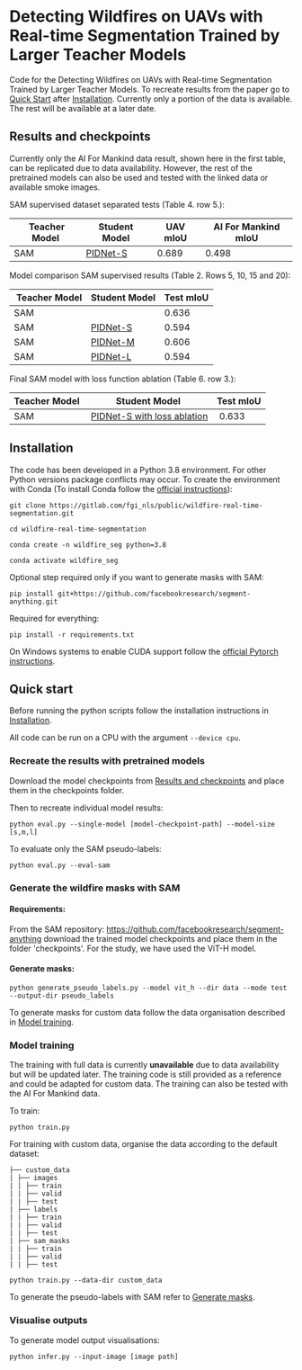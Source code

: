 # Detecting Wildfires on UAVs with Real-time Segmentation Trained by Larger Teacher Models

Code for the Detecting Wildfires on UAVs with Real-time Segmentation Trained by Larger Teacher Models. To recreate results from the paper go to [Quick Start](#quick-start) after [Installation](#installation). Currently only a portion of the data is available. The rest will be available at a later date.

## Results and checkpoints

Currently only the AI For Mankind data result, shown here in the first table, can be replicated due to data availability. However, the rest of the pretrained models can also be used and tested with the linked data or available smoke images.

SAM supervised dataset separated tests (Table 4. row 5.):

| Teacher Model | Student Model | UAV mIoU | AI For Mankind mIoU |
|---------------|---------------|----------|---------------------|
| SAM | [PIDNet-S](https://drive.google.com/file/d/11QJKRjko9rIOpasyoo4Q9U6qzmRuAVg-/view?usp=drive_link) | 0.689 | 0.498 |


Model comparison SAM supervised results (Table 2. Rows 5, 10, 15 and 20):

| Teacher Model | Student Model | Test mIoU |
|---------------|---------------|-----------|
| SAM           |               |   0.636   |
| SAM           | [PIDNet-S](https://drive.google.com/file/d/11QJKRjko9rIOpasyoo4Q9U6qzmRuAVg-/view?usp=drive_link)      |   0.594   | 
| SAM           | [PIDNet-M](https://drive.google.com/file/d/1ny_6mTnhPArqCnacGuidj9uc-tkTAokE/view?usp=drive_link)      |   0.606   | 
| SAM           | [PIDNet-L](https://drive.google.com/file/d/1ACFYUGqBHWo4wfxKJUdr9BwSjdTI11i5/view?usp=drive_link)      |   0.594   | 

Final SAM model with loss function ablation (Table 6. row 3.):

| Teacher Model | Student Model | Test mIoU |
|---------------|---------------|-----------|
| SAM | [PIDNet-S with loss ablation](https://drive.google.com/file/d/13wmJ_onh9p3eS0zTK_TyBR0OeRPKuh3P/view?usp=sharing) | 0.633 |


## Installation

The code has been developed in a Python 3.8 environment. For other Python versions package conflicts may occur. To create the environment with Conda (To install Conda follow the [official instructions](https://conda.io/projects/conda/en/latest/user-guide/install/index.html)):

`git clone https://gitlab.com/fgi_nls/public/wildfire-real-time-segmentation.git`

`cd wildfire-real-time-segmentation`

`conda create -n wildfire_seg python=3.8`

`conda activate wildfire_seg`

Optional step required only if you want to generate masks with SAM:

`pip install git+https://github.com/facebookresearch/segment-anything.git`

Required for everything:

`pip install -r requirements.txt`

On Windows systems to enable CUDA support follow the [official Pytorch instructions](https://pytorch.org/get-started/locally/).

## Quick start

Before running the python scripts follow the installation instructions in [Installation](#installation).

All code can be run on a CPU with the argument `--device cpu`.

### Recreate the results with pretrained models

Download the model checkpoints from [Results and checkpoints](#results-and-checkpoints) and place them in the checkpoints folder.

Then to recreate individual model results:

`python eval.py --single-model [model-checkpoint-path] --model-size [s,m,l]`

To evaluate only the SAM pseudo-labels:

`python eval.py --eval-sam`


### Generate the wildfire masks with SAM

#### Requirements: 

From the SAM repository: https://github.com/facebookresearch/segment-anything download the trained model checkpoints and place them in the folder 'checkpoints'. For the study, we have used the ViT-H model.

#### Generate masks:

`python generate_pseudo_labels.py --model vit_h --dir data --mode test --output-dir pseudo_labels`

To generate masks for custom data follow the data organisation described in [Model training](#model-training).

### Model training

The training with full data is currently **unavailable** due to data availability but will be updated later. The training code is still provided as a reference and could be adapted for custom data. The training can also be tested with the AI For Mankind data.

To train:

`python train.py`

For training with custom data, organise the data according to the default dataset:

```
├── custom_data
| ├── images
| | ├── train
| | ├── valid
| | ├── test
| ├── labels
| | ├── train
| | ├── valid
| | ├── test
| ├── sam_masks
| | ├── train
| | ├── valid
| | ├── test
```

`python train.py --data-dir custom_data`

To generate the pseudo-labels with SAM refer to [Generate masks](#generate-masks).

### Visualise outputs

To generate model output visualisations:

`python infer.py --input-image [image path]`
